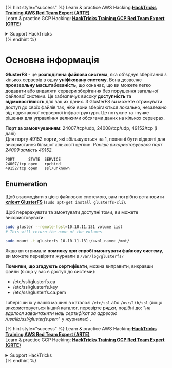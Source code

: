 {% hint style="success" %}
Learn & practice AWS Hacking:<img src="/.gitbook/assets/arte.png" alt="" data-size="line">[**HackTricks Training AWS Red Team Expert (ARTE)**](https://training.hacktricks.xyz/courses/arte)<img src="/.gitbook/assets/arte.png" alt="" data-size="line">\
Learn & practice GCP Hacking: <img src="/.gitbook/assets/grte.png" alt="" data-size="line">[**HackTricks Training GCP Red Team Expert (GRTE)**<img src="/.gitbook/assets/grte.png" alt="" data-size="line">](https://training.hacktricks.xyz/courses/grte)

<details>

<summary>Support HackTricks</summary>

* Check the [**subscription plans**](https://github.com/sponsors/carlospolop)!
* **Join the** 💬 [**Discord group**](https://discord.gg/hRep4RUj7f) or the [**telegram group**](https://t.me/peass) or **follow** us on **Twitter** 🐦 [**@hacktricks\_live**](https://twitter.com/hacktricks\_live)**.**
* **Share hacking tricks by submitting PRs to the** [**HackTricks**](https://github.com/carlospolop/hacktricks) and [**HackTricks Cloud**](https://github.com/carlospolop/hacktricks-cloud) github repos.

</details>
{% endhint %}


# Основна інформація

**GlusterFS** - це **розподілена файлова система**, яка об'єднує зберігання з кількох серверів в одну **уніфіковану систему**. Вона дозволяє **произвольну масштабованість**, що означає, що ви можете легко додавати або видаляти сервери зберігання без порушення загальної файлової системи. Це забезпечує високу **доступність** та **відмовостійкість** для ваших даних. З GlusterFS ви можете отримувати доступ до своїх файлів так, ніби вони зберігаються локально, незалежно від підлягаючої серверної інфраструктури. Це потужне та гнучке рішення для управління великими обсягами даних на кількох серверах.

**Порт за замовчуванням**: 24007/tcp/udp, 24008/tcp/udp, 49152/tcp (і далі)\
Для порту 49152 порти, які збільшуються на 1, повинні бути відкриті для використання більшої кількості цеглин. _Раніше використовувався порт 24009 замість 49152._
```
PORT      STATE  SERVICE
24007/tcp open   rpcbind
49152/tcp open   ssl/unknown
```
## Enumeration

Щоб взаємодіяти з цією файловою системою, вам потрібно встановити [**клієнт GlusterFS**](https://download.gluster.org/pub/gluster/glusterfs/LATEST/)  (`sudo apt-get install glusterfs-cli`).

Щоб перерахувати та змонтувати доступні томи, ви можете використовувати:
```bash
sudo gluster --remote-host=10.10.11.131 volume list
# This will return the name of the volumes

sudo mount -t glusterfs 10.10.11.131:/<vol_name> /mnt/
```
Якщо ви отримали **помилку при спробі змонтувати файлову систему**, ви можете перевірити журнали в `/var/log/glusterfs/`

**Помилки, що згадують сертифікати**, можна виправити, викравши файли (якщо у вас є доступ до системи):

* /etc/ssl/glusterfs.ca
* /etc/ssl/glusterfs.key
* /etc/ssl/glusterfs.ca.pem

І зберігши їх у вашій машині в каталозі `/etc/ssl` або `/usr/lib/ssl` (якщо використовується інший каталог, перевірте рядки, подібні до: "_не вдалося завантажити наш сертифікат за адресою /usr/lib/ssl/glusterfs.pem_" у журналах) .

{% hint style="success" %}
Learn & practice AWS Hacking:<img src="/.gitbook/assets/arte.png" alt="" data-size="line">[**HackTricks Training AWS Red Team Expert (ARTE)**](https://training.hacktricks.xyz/courses/arte)<img src="/.gitbook/assets/arte.png" alt="" data-size="line">\
Learn & practice GCP Hacking: <img src="/.gitbook/assets/grte.png" alt="" data-size="line">[**HackTricks Training GCP Red Team Expert (GRTE)**<img src="/.gitbook/assets/grte.png" alt="" data-size="line">](https://training.hacktricks.xyz/courses/grte)

<details>

<summary>Support HackTricks</summary>

* Check the [**subscription plans**](https://github.com/sponsors/carlospolop)!
* **Join the** 💬 [**Discord group**](https://discord.gg/hRep4RUj7f) or the [**telegram group**](https://t.me/peass) or **follow** us on **Twitter** 🐦 [**@hacktricks\_live**](https://twitter.com/hacktricks\_live)**.**
* **Share hacking tricks by submitting PRs to the** [**HackTricks**](https://github.com/carlospolop/hacktricks) and [**HackTricks Cloud**](https://github.com/carlospolop/hacktricks-cloud) github repos.

</details>
{% endhint %}
